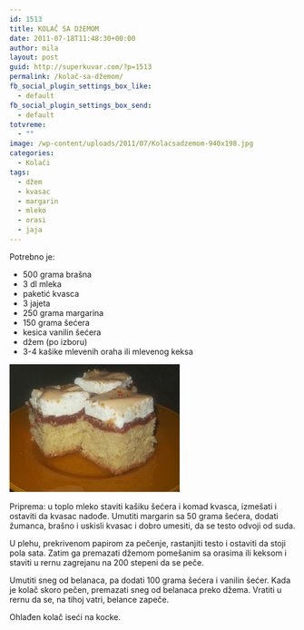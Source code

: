 ```yaml
---
id: 1513
title: KOLAČ SA DžEMOM
date: 2011-07-18T11:48:30+00:00
author: mila
layout: post
guid: http://superkuvar.com/?p=1513
permalink: /kolač-sa-džemom/
fb_social_plugin_settings_box_like:
  - default
fb_social_plugin_settings_box_send:
  - default
totvreme:
  - ""
image: /wp-content/uploads/2011/07/Kolacsadzemom-940x198.jpg
categories:
  - Kolači
tags:
  - džem
  - kvasac
  - margarin
  - mleko
  - orasi
  - jaja
---
```

Potrebno je:

  * 500 grama brašna
  * 3 dl mleka
  * paketić kvasca
  * 3 jajeta
  * 250 grama margarina
  * 150 grama šećera
  * kesica vanilin šećera
  * džem (po izboru)
  * 3-4 kašike mlevenih oraha ili mlevenog keksa

<img class="alignnone size-medium wp-image-5773" src="/wp-content/uploads/2011/07/Kolacsadzemom-300x225.jpg" alt="Kolacsadzemom" width="300" height="225" /> 

Priprema: u toplo mleko staviti kašiku šećera i komad kvasca, izmešati i ostaviti da kvasac nadođe. Umutiti margarin sa 50 grama šećera, dodati žumanca, brašno i uskisli kvasac i dobro umesiti, da se testo odvoji od suda.

U plehu, prekrivenom papirom za pečenje, rastanjiti testo i ostaviti da stoji pola sata. Zatim ga premazati džemom pomešanim sa orasima ili keksom i staviti u rernu zagrejanu na 200 stepeni da se peče.

Umutiti sneg od belanaca, pa dodati 100 grama šećera i vanilin šećer. Kada je kolač skoro pečen, premazati sneg od belanaca preko džema. Vratiti u rernu da se, na tihoj vatri, belance zapeče.

Ohlađen kolač iseći na kocke.